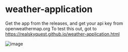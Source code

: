 # weather-application
Get the app from the releases, and get your api key from openweathermap.org
To test this out, got to https://realskyquest.github.io/weather-application.html

![image](https://github.com/realskyquest/weather-application/assets/135049479/b3adc5a0-61c0-4c90-8526-240d9b2ab6a5)
